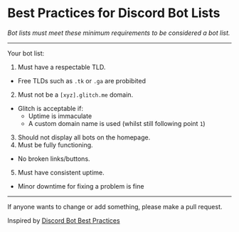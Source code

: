 # Best Practices for Discord Bot Lists
*Bot lists must meet these minimum requirements to be considered a bot list.*

---

Your bot list:

1. Must have a respectable TLD.
  - Free TLDs such as `.tk` or `.ga` are probibited
2. Must not be a `[xyz].glitch.me` domain.
  - Glitch is acceptable if:
     - Uptime is immaculate
     - A custom domain name is used (whilst still following point `1`)
3. Should not display all bots on the homepage.
4. Must be fully functioning.
  - No broken links/buttons.
5. Must have consistent uptime.
  - Minor downtime for fixing a problem is fine

---

If anyone wants to change or add something, please make a pull request.

Inspired by [Discord Bot Best Practices](https://github.com/meew0/discord-bot-best-practices)
